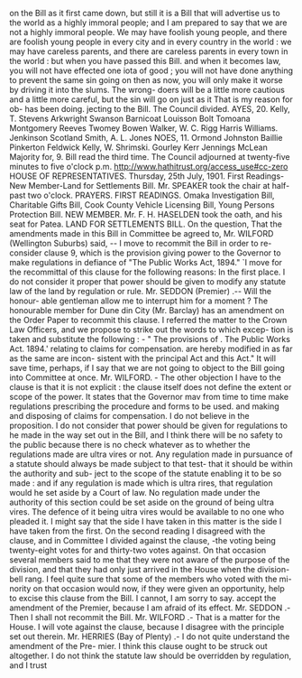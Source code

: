 on the Bill as it first came down, but still it is a Bill that will advertise us to the world as a highly immoral people; and I am prepared to say that we are not a highly immoral people. We may have foolish young people, and there are foolish young people in every city and in every country in the world : we may have careless parents, and there are careless parents in every town in the world : but when you have passed this Bill. and when it becomes law, you will not have effected one iota of good ; you will not have done anything to prevent the same sin going on then as now, you will only make it worse by driving it into the slums. The wrong- doers will be a little more cautious and a little more careful, but the sin will go on just as it That is my reason for ob- has been doing. jecting to the Bill. The Council divided. AYES, 20. Kelly, T. Stevens Arkwright Swanson Barnicoat Louisson Bolt Tomoana Montgomery Reeves Twomey Bowen Walker, W. C. Rigg Harris Williams. Jenkinson Scotland Smith, A. L. Jones NOES, 11. Ormond Johnston Baillie Pinkerton Feldwick Kelly, W. Shrimski. Gourley Kerr Jennings McLean Majority for, 9. Bill read the third time. The Council adjourned at twenty-five minutes to five o'clock p.m. http://www.hathitrust.org/access_use#cc-zero HOUSE OF REPRESENTATIVES. Thursday, 25th July, 1901. First Readings-New Member-Land for Settlements Bill. Mr. SPEAKER took the chair at half-past two o'clock. PRAYERS. FIRST READINGS. Omaka Investigation Bill, Charitable Gifts Bill, Cook County Vehicle Licensing Bill, Young Persons Protection Bill. NEW MEMBER. Mr. F. H. HASELDEN took the oath, and his seat for Patea. LAND FOR SETTLEMENTS BILL. On the question, That the amendments made in this Bill in Committee be agreed to, Mr. WILFORD (Wellington Suburbs) said, -- I move to recommit the Bill in order to re- consider clause 9, which is the provision giving power to the Governor to make regulations in defiance of "The Public Works Act, 1894." `I move for the recommittal of this clause for the following reasons: In the first place. I do not consider it proper that power should be given to modify any statute law of the land by regulation or rule. Mr. SEDDON (Premier) .-- Will the honour- able gentleman allow me to interrupt him for a moment ? The honourable member for Dune din City (Mr. Barclay) has an amendment on the Order Paper to recommit this clause. I referred the matter to the Crown Law Officers, and we propose to strike out the words to which excep- tion is taken and substitute the following : - " The provisions of . The Public Works Act. 1894.' relating to claims for compensation. are hereby modified in as far as the same are incon- sistent with the principal Act and this Act." It will save time, perhaps, if I say that we are not going to object to the Bill going into Committee at once. Mr. WILFORD. - The other objection I have to the clause is that it is not explicit : the clause itself does not define the extent or scope of the power. It states that the Governor mav from time to time make regulations prescribing the procedure and forms to be used. and making and disposing of claims for compensation. I do not believe in the proposition. I do not consider that power should be given for regulations to he made in the way set out in the Bill, and I think there will be no safety to the public because there is no check whatever as to whether the regulations made are ultra vires or not. Any regulation made in pursuance of a statute should always be made subject to that test- that it should be within the authority and sub- ject to the scope of the statute enabling it to be so made : and if any regulation is made which is ultra rires, that regulation would he set aside by a Court of law. No regulation made under the authority of this section could be set aside on the ground of being ultra vires. The defence of it being uitra vires would be available to no one who pleaded it. I might say that the side I have taken in this matter is the side I have taken from the first. On the second reading I disagreed with the clause, and in Committee I divided against the clause, -the voting being twenty-eight votes for and thirty-two votes against. On that occasion several members said to me that they were not aware of the purpose of the division, and that they had only just arrived in the House when the division-bell rang. I feel quite sure that some of the members who voted with the mi- nority on that occasion would now, if they were given an opportunity, help to excise this clause from the Bill. I cannot, I am sorry to say. accept the amendment of the Premier, because I am afraid of its effect. Mr. SEDDON .- Then I shall not recommit the Bill. Mr. WILFORD .- That is a matter for the House. I will vote against the clause, because I disagree with the principle set out therein. Mr. HERRIES (Bay of Plenty) .- I do not quite understand the amendment of the Pre- mier. I think this clause ought to be struck out altogether. I do not think the statute law should be overridden by regulation, and I trust 